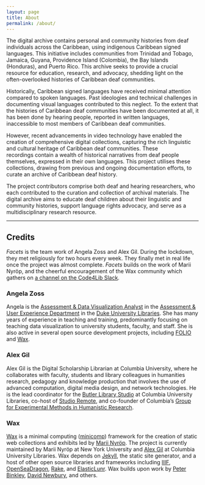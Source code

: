 ```yaml
---
layout: page
title: About
permalink: /about/
---
```


The digital archive contains personal and community histories from deaf individuals across the Caribbean, using indigenous Caribbean signed languages. This initiative includes communities from Trinidad and Tobago, Jamaica, Guyana, Providence Island (Colombia), the Bay Islands (Honduras), and Puerto Rico. This archive seeks to provide a crucial resource for education, research, and advocacy, shedding light on the often-overlooked histories of Caribbean deaf communities.

Historically, Caribbean signed languages have received minimal attention compared to spoken languages. Past ideologies and technical challenges in documenting visual languages contributed to this neglect. To the extent that the histories of Caribbean deaf communities have been documented at all, it has been done by hearing people, reported in written languages, inaccessible to most members of Caribbean deaf communities. 

However, recent advancements in video technology have enabled the creation of comprehensive digital collections, capturing the rich linguistic and cultural heritage of Caribbean deaf communities. These recordings contain a wealth of historical narratives from deaf people themselves, expressed in their own languages. This project utilises these collections, drawing from previous and ongoing documentation efforts, to curate an archive of Caribbean deaf history. 

The project contributors comprise both deaf and hearing researchers, who each contributed to the curation and collection of archival materials. The digital archive aims to educate deaf children about their linguistic and community histories, support language rights advocacy, and serve as a multidisciplinary research resource.

---

## Credits

_Facets_ is the team work of Angela Zoss and Alex Gil. During the lockdown, they met religiously for two hours every week. They finally met in real life once the project was almost complete. _Facets_ builds on the work of Marii Nyröp, and the cheerful encouragement of the Wax community which gathers on [a channel on the Code4Lib Slack](https://code4lib.slack.com/archives/C01DKQ44GE4).

### Angela Zoss

Angela is the [Assessment &amp; Data Visualization Analyst](https://library.duke.edu/about/directory/staff/angela.zoss) in the
[Assessment &amp; User Experience Department](https://library.duke.edu/about/depts/assessment-user-experience) in the
[Duke University Libraries](https://library.duke.edu/). She has many years of experience
in teaching and training, predominantly focusing on teaching data visualization to
university students, faculty, and staff. She is also active in several open
source development projects, including [FOLIO](https://github.com/folio-org/) and
[Wax](https://github.com/minicomp/wax).

### Alex Gil

Alex Gil is the Digital Scholarship Librarian at Columbia University, where he collaborates with faculty, students and library colleagues in humanities research, pedagogy and knowledge production that involves the use of advanced computation, digital media design, and network technologies. He is the lead coordinator for the [Butler Library Studio](https://studio.cul.columbia.edu/) at Columbia University Libraries, co-host of [Studio Remote](https://www.twitch.tv/culstudio), and co-founder of Columbia’s [Group for Experimental Methods in Humanistic Research](http://xpmethod.columbia.edu/).

### Wax

[Wax](https://minicomp.github.io/wax/) is a minimal computing ([minicomp](https://github.com/minicomp)) framework for the creation of static web collections and exhibits led by [Marii Nyröp](http://marii.info/). The project is currently maintained by Marii Nyröp at New York University and [Alex Gil](https://github.com/elotroalex) at Columbia University Libraries. Wax depends on [Jekyll](https://jekyllrb.com), the static site generator, and a host of other open source libraries and frameworks including [IIIF](http://iiif.io), [OpenSeaDragon](https://openseadragon.github.io/), [Rake](https://ruby.github.io/rake/), and [ElasticLunr](http://elasticlunr.com/). Wax builds upon work by [Peter Binkley](https://github.com/pbinkley), [David Newbury](https://github.com/workergnome), and others.
